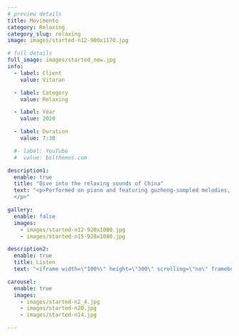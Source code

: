```yaml
---
# preview details
title: Movimento
category: Relaxing
category_slug: relaxing
image: images/started-n12-900x1170.jpg

# full details
full_image: images/started_new.jpg
info:
  - label: Client
    value: Vitaran

  - label: Category
    value: Relaxing

  - label: Year
    value: 2020

  - label: Duration
    value: 7:38

  #- label: YouTube
  #  value: bslthemes.com

description1:
  enable: true
  title: "Dive into the relaxing sounds of China"
  text: "<p>Performed on piano and featuring guzheng-sampled melodies, this slow relaxing ambient track entices a meditative state. Take a deep breath before you dive into the sounds of China.
  </p>"

gallery:
  enable: false
  images:
    - images/started-n12-920x1080.jpg
    - images/started-n15-920x1080.jpg

description2:
  enable: true
  title: Listen
  text: "<iframe width=\"100%\" height=\"300\" scrolling=\"no\" frameborder=\"no\" allow=\"autoplay\" src=\"https://w.soundcloud.com/player/?url=https%3A//api.soundcloud.com/tracks/1221452443&color=%23ff5500&auto_play=false&hide_related=false&show_comments=true&show_user=true&show_reposts=false&show_teaser=true&visual=true\"></iframe><div style=\"font-size: 10px; color: #cccccc;line-break: anywhere;word-break: normal;overflow: hidden;white-space: nowrap;text-overflow: ellipsis; font-family: Interstate,Lucida Grande,Lucida Sans Unicode,Lucida Sans,Garuda,Verdana,Tahoma,sans-serif;font-weight: 100;\"><a href=\"https://soundcloud.com/modulandu\" title=\"Modulandu\" target=\"_blank\" style=\"color: #cccccc; text-decoration: none;\">Modulandu</a> · <a href=\"https://soundcloud.com/modulandu/movimento\" title=\"Movimento\" target=\"_blank\" style=\"color: #cccccc; text-decoration: none;\">Movimento</a></div>"

carousel:
  enable: true
  images:
    - images/started-n2_4.jpg
    - images/started-n20.jpg
    - images/started-n14.jpg

---
```

